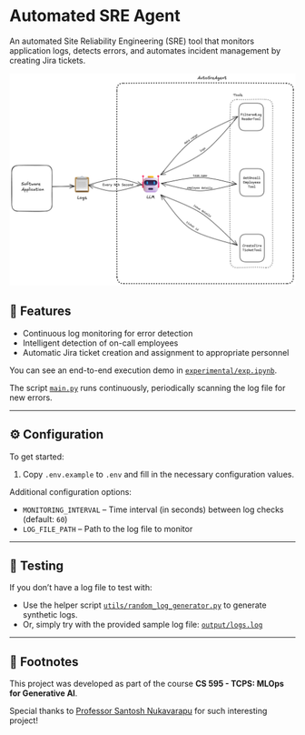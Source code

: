 # Automated SRE Agent

An automated Site Reliability Engineering (SRE) tool that monitors application logs, detects errors, and automates incident management by creating Jira tickets.

![Architecture](docs/architecture.png)

## 🔧 Features

- Continuous log monitoring for error detection
- Intelligent detection of on-call employees
- Automatic Jira ticket creation and assignment to appropriate personnel

You can see an end-to-end execution demo in [`experimental/exp.ipynb`](experimental/exp.ipynb).

The script [`main.py`](main.py) runs continuously, periodically scanning the log file for new errors.

---

## ⚙️ Configuration

To get started:

1. Copy `.env.example` to `.env` and fill in the necessary configuration values.

Additional configuration options:

- `MONITORING_INTERVAL` – Time interval (in seconds) between log checks (default: `60`)
- `LOG_FILE_PATH` – Path to the log file to monitor

---

## 🧪 Testing

If you don’t have a log file to test with:

- Use the helper script [`utils/random_log_generator.py`](utils/random_log_generator.py) to generate synthetic logs.
- Or, simply try with the provided sample log file: [`output/logs.log`](output/logs.log)

---

## 📌 Footnotes

This project was developed as part of the course **CS 595 - TCPS: MLOps for Generative AI**.

Special thanks to [Professor Santosh Nukavarapu](https://www.odu.edu/directory/santosh-nukavarapu) for such interesting project!
